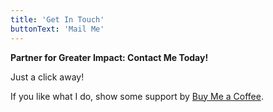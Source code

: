 ```yaml
---
title: 'Get In Touch'
buttonText: 'Mail Me'
---
```


<!-- My inbox is always open. Whether you have a question or want to say hello, I'll try my best to get back to you! Feel free to mail me about any relevant projects. -->
<!-- Connect with Me: A Click Away. Let's Talk About Your Project Today! -->
<!-- **Making an Impact Together: Contact Me Today!** -->
**Partner for Greater Impact: Contact Me Today!**

Just a click away!

If you like what I do, show some support by [Buy Me a Coffee](https://www.buymeacoffee.com/yatharthbansal).